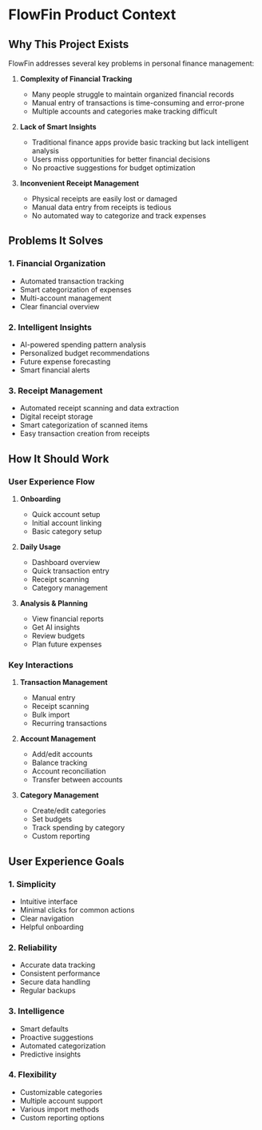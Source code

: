 # FlowFin Product Context

## Why This Project Exists

FlowFin addresses several key problems in personal finance management:

1. **Complexity of Financial Tracking**

   - Many people struggle to maintain organized financial records
   - Manual entry of transactions is time-consuming and error-prone
   - Multiple accounts and categories make tracking difficult

2. **Lack of Smart Insights**

   - Traditional finance apps provide basic tracking but lack intelligent analysis
   - Users miss opportunities for better financial decisions
   - No proactive suggestions for budget optimization

3. **Inconvenient Receipt Management**
   - Physical receipts are easily lost or damaged
   - Manual data entry from receipts is tedious
   - No automated way to categorize and track expenses

## Problems It Solves

### 1. Financial Organization

- Automated transaction tracking
- Smart categorization of expenses
- Multi-account management
- Clear financial overview

### 2. Intelligent Insights

- AI-powered spending pattern analysis
- Personalized budget recommendations
- Future expense forecasting
- Smart financial alerts

### 3. Receipt Management

- Automated receipt scanning and data extraction
- Digital receipt storage
- Smart categorization of scanned items
- Easy transaction creation from receipts

## How It Should Work

### User Experience Flow

1. **Onboarding**

   - Quick account setup
   - Initial account linking
   - Basic category setup

2. **Daily Usage**

   - Dashboard overview
   - Quick transaction entry
   - Receipt scanning
   - Category management

3. **Analysis & Planning**
   - View financial reports
   - Get AI insights
   - Review budgets
   - Plan future expenses

### Key Interactions

1. **Transaction Management**

   - Manual entry
   - Receipt scanning
   - Bulk import
   - Recurring transactions

2. **Account Management**

   - Add/edit accounts
   - Balance tracking
   - Account reconciliation
   - Transfer between accounts

3. **Category Management**
   - Create/edit categories
   - Set budgets
   - Track spending by category
   - Custom reporting

## User Experience Goals

### 1. Simplicity

- Intuitive interface
- Minimal clicks for common actions
- Clear navigation
- Helpful onboarding

### 2. Reliability

- Accurate data tracking
- Consistent performance
- Secure data handling
- Regular backups

### 3. Intelligence

- Smart defaults
- Proactive suggestions
- Automated categorization
- Predictive insights

### 4. Flexibility

- Customizable categories
- Multiple account support
- Various import methods
- Custom reporting options
